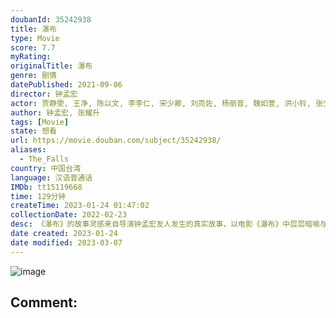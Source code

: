 ```yaml
---
doubanId: 35242938
title: 瀑布
type: Movie
score: 7.7
myRating: 
originalTitle: 瀑布
genre: 剧情
datePublished: 2021-09-06
director: 钟孟宏
actor: 贾静雯, 王净, 陈以文, 李李仁, 宋少卿, 刘亮佐, 杨丽音, 魏如萱, 洪小铃, 张少怀, 许玮甯, 黄信尧, 魏如昀, 邓志鸿, 刘冠廷
author: 钟孟宏, 张耀升
tags: [Movie]
state: 想看
url: https://movie.douban.com/subject/35242938/
aliases:
  - The_Falls
country: 中国台湾
language: 汉语普通话
IMDb: tt15119668
time: 129分钟
createTime: 2023-01-24 01:47:02
collectionDate: 2022-02-23
desc: 《瀑布》的故事灵感来自导演钟孟宏友人发生的真实故事，以电影《瀑布》中层层暗喻与不停撞击两个女主角的故事为设计概念主轴，就有如海报中的草丛，缓缓持续着围绕这着母女，像是保护他们又像是被团团困住。而她们背...
date created: 2023-01-24
date modified: 2023-03-07
---
```


![image](p2678037153.jpg)

Comment:
---
